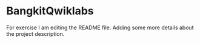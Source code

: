 # BangkitQwiklabs
For exercise
I am editing the README file. Adding some more details about the project description.
